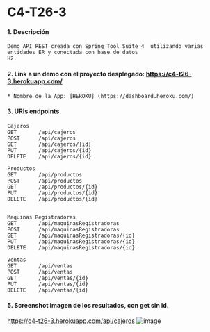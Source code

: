 # C4-T26-3

#### 1. Descripción
```
Demo API REST creada con Spring Tool Suite 4  utilizando varias entidades ER y conectada con base de datos 
H2.
```

#### 2. Link a un demo con el proyecto desplegado: https://c4-t26-3.herokuapp.com/

```
* Nombre de la App: [HEROKU] (https://dashboard.heroku.com/)
```
#### 3. URIs endpoints.
```
Cajeros
GET       /api/cajeros
POST      /api/cajeros
GET       /api/cajeros/{id}
PUT       /api/cajeros/{id}
DELETE    /api/cajeros/{id}

Productos
GET       /api/productos
POST      /api/productos
GET       /api/productos/{id}
PUT       /api/productos/{id}
DELETE    /api/productos/{id}


Maquinas Registradoras
GET       /api/maquinasRegistradoras
POST      /api/maquinasRegistradoras
GET       /api/maquinasRegistradoras/{id}
PUT       /api/maquinasRegistradoras/{id}
DELETE    /api/maquinasRegistradoras/{id}

Ventas
GET       /api/ventas
POST      /api/ventas
GET       /api/ventas/{id}
PUT       /api/ventas/{id}
DELETE    /api/ventas/{id}
```

#### 5. Screenshot imagen de los resultados, con get sin id.

https://c4-t26-3.herokuapp.com/api/cajeros
![image](https://user-images.githubusercontent.com/55554433/185461489-b0609edd-a2ea-48c1-be11-7d03d59c1437.png)


